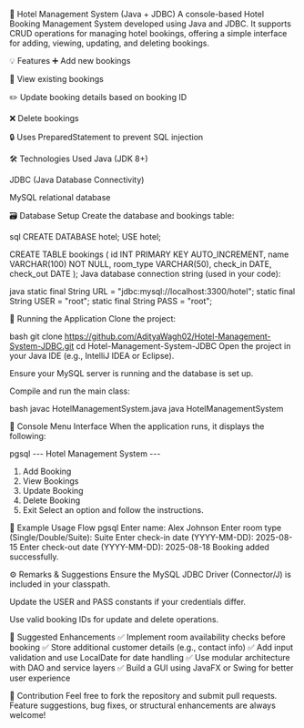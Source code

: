 🏨 Hotel Management System (Java + JDBC)
A console-based Hotel Booking Management System developed using Java and JDBC. It supports CRUD operations for managing hotel bookings, offering a simple interface for adding, viewing, updating, and deleting bookings.

💡 Features
➕ Add new bookings

📄 View existing bookings

✏️ Update booking details based on booking ID

❌ Delete bookings

🔒 Uses PreparedStatement to prevent SQL injection

🛠️ Technologies Used
Java (JDK 8+)

JDBC (Java Database Connectivity)

MySQL relational database

🗃️ Database Setup
Create the database and bookings table:

sql
CREATE DATABASE hotel;
USE hotel;

CREATE TABLE bookings (
  id INT PRIMARY KEY AUTO_INCREMENT,
  name VARCHAR(100) NOT NULL,
  room_type VARCHAR(50),
  check_in DATE,
  check_out DATE
);
Java database connection string (used in your code):

java
static final String URL = "jdbc:mysql://localhost:3300/hotel";
static final String USER = "root";
static final String PASS = "root";


🚀 Running the Application
Clone the project:

bash
git clone https://github.com/AdityaWagh02/Hotel-Management-System-JDBC.git
cd Hotel-Management-System-JDBC
Open the project in your Java IDE (e.g., IntelliJ IDEA or Eclipse).

Ensure your MySQL server is running and the database is set up.

Compile and run the main class:

bash
javac HotelManagementSystem.java
java HotelManagementSystem

📝 Console Menu Interface
When the application runs, it displays the following:

pgsql
--- Hotel Management System ---
1. Add Booking
2. View Bookings
3. Update Booking
4. Delete Booking
5. Exit
Select an option and follow the instructions.

🧩 Example Usage Flow
pgsql
Enter name: Alex Johnson
Enter room type (Single/Double/Suite): Suite
Enter check-in date (YYYY-MM-DD): 2025-08-15
Enter check-out date (YYYY-MM-DD): 2025-08-18
Booking added successfully.

⚙️ Remarks & Suggestions
Ensure the MySQL JDBC Driver (Connector/J) is included in your classpath.

Update the USER and PASS constants if your credentials differ.

Use valid booking IDs for update and delete operations.

📌 Suggested Enhancements
✅ Implement room availability checks before booking
✅ Store additional customer details (e.g., contact info)
✅ Add input validation and use LocalDate for date handling
✅ Use modular architecture with DAO and service layers
✅ Build a GUI using JavaFX or Swing for better user experience

🙌 Contribution
Feel free to fork the repository and submit pull requests.
Feature suggestions, bug fixes, or structural enhancements are always welcome!
